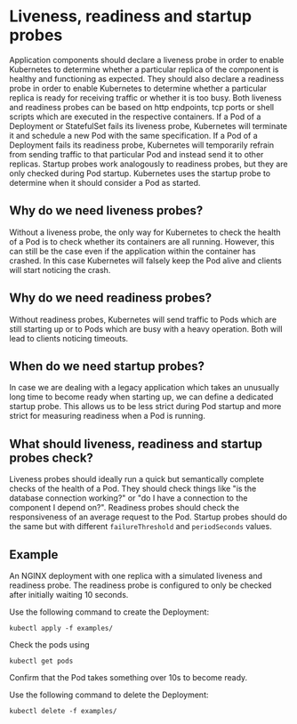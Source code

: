 # Liveness, readiness and startup probes

Application components should declare a liveness probe in order to enable Kubernetes to determine whether a particular replica of the component is healthy and functioning as expected. They should also declare a readiness probe in order to enable Kubernetes to determine whether a particular replica is ready for receiving traffic or whether it is too busy. Both liveness and readiness probes can be based on http endpoints, tcp ports or shell scripts which are executed in the respective containers. If a Pod of a Deployment or StatefulSet fails its liveness probe, Kubernetes will terminate it and schedule a new Pod with the same specification. If a Pod of a Deployment fails its readiness probe, Kubernetes will temporarily refrain from sending traffic to that particular Pod and instead send it to other replicas. Startup probes work analogously to readiness probes, but they are only checked during Pod startup. Kubernetes uses the startup probe to determine when it should consider a Pod as started.

## Why do we need liveness probes?

Without a liveness probe, the only way for Kubernetes to check the health of a Pod is to check whether its containers are all running. However, this can still be the case even if the application within the container has crashed. In this case Kubernetes will falsely keep the Pod alive and clients will start noticing the crash.

## Why do we need readiness probes?

Without readiness probes, Kubernetes will send traffic to Pods which are still starting up or to Pods which are busy with a heavy operation. Both will lead to clients noticing timeouts.

## When do we need startup probes?

In case we are dealing with a legacy application which takes an unusually long time to become ready when starting up, we can define a dedicated startup probe. This allows us to be less strict during Pod startup and more strict for measuring readiness when a Pod is running.

## What should liveness, readiness and startup probes check?

Liveness probes should ideally run a quick but semantically complete checks of the health of a Pod. They should check things like "is the database connection working?" or "do I have a connection to the component I depend on?". Readiness probes should check the responsiveness of an average request to the Pod. Startup probes should do the same but with different `failureThreshold` and `periodSeconds` values.

## Example

An NGINX deployment with one replica with a simulated liveness and readiness probe. The readiness probe is configured to only be checked after initially waiting 10 seconds.

Use the following command to create the Deployment:

```
kubectl apply -f examples/
```

Check the pods using

```
kubectl get pods
```

Confirm that the Pod takes something over 10s to become ready.

Use the following command to delete the Deployment:

```
kubectl delete -f examples/
```
